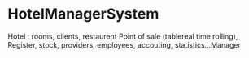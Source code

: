 # HotelManagerSystem
Hotel : rooms, clients, restaurent Point of sale (tablereal time rolling), Register, stock, providers, employees, accouting, statistics...Manager

